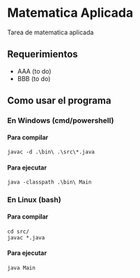 # Matematica Aplicada
 Tarea de matematica aplicada

## Requerimientos
- AAA (to do)
- BBB (to do)

## Como usar el programa

### En Windows (cmd/powershell)

#### Para compilar
```
javac -d .\bin\ .\src\*.java
```

#### Para ejecutar
```
java -classpath .\bin\ Main
```

### En Linux (bash)

#### Para compilar
```
cd src/
javac *.java
```

#### Para ejecutar
```
java Main
```
